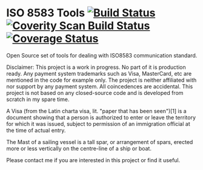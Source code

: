 ISO 8583 Tools [![Build Status](https://travis-ci.org/Shulyaka/iso8583tools.svg?branch=master)](https://travis-ci.org/Shulyaka/iso8583tools) [![Coverity Scan Build Status](https://scan.coverity.com/projects/11012/badge.svg)](https://scan.coverity.com/projects/shulyaka-iso8583tools) [![Coverage Status](https://coveralls.io/repos/github/Shulyaka/iso8583tools/badge.svg?branch=master)](https://coveralls.io/github/Shulyaka/iso8583tools?branch=master)
============

Open Source set of tools for dealing with ISO8583 communication standard.

Disclaimer:
This project is a work in progress. No part of it is production ready.
Any payment system trademarks such as Visa, MasterCard, etc are mentioned in the code for example only.
The project is neither affiliated with nor support by any payment system. All coincedences are accidental.
This project is not based on any closed-source code and is developed from scratch in my spare time.

A Visa (from the Latin charta visa, lit. "paper that has been seen")[1] is a document showing that a person is authorized to enter or leave the territory for which it was issued, subject to permission of an immigration official at the time of actual entry.

The Mast of a sailing vessel is a tall spar, or arrangement of spars, erected more or less vertically on the centre-line of a ship or boat.

Please contact me if you are interested in this project or find it useful.
